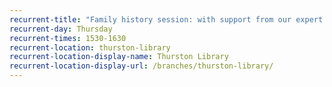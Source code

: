 ```yaml
---
recurrent-title: "Family history session: with support from our expert volunteer"
recurrent-day: Thursday
recurrent-times: 1530-1630
recurrent-location: thurston-library
recurrent-location-display-name: Thurston Library
recurrent-location-display-url: /branches/thurston-library/
---
```

